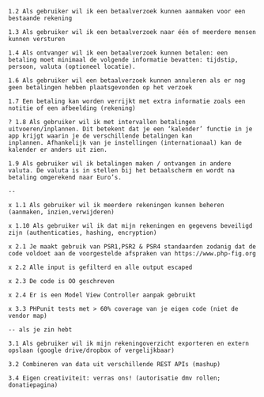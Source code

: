
    1.2 Als gebruiker wil ik een betaalverzoek kunnen aanmaken voor een bestaande rekening

    1.3 Als gebruiker wil ik een betaalverzoek naar één of meerdere mensen kunnen versturen

    1.4 Als ontvanger wil ik een betaalverzoek kunnen betalen: een betaling moet minimaal de volgende informatie bevatten: tijdstip, persoon, valuta (optioneel locatie).

    1.6 Als gebruiker wil een betaalverzoek kunnen annuleren als er nog geen betalingen hebben plaatsgevonden op het verzoek

    1.7 Een betaling kan worden verrijkt met extra informatie zoals een notitie of een afbeelding (rekening)

    ? 1.8 Als gebruiker wil ik met intervallen betalingen uitvoeren/inplannen. Dit betekent dat je een ‘kalender’ functie in je app krijgt waarin je de verschillende betalingen kan 
    inplannen. Afhankelijk van je instellingen (internationaal) kan de kalender er anders uit zien.

    1.9 Als gebruiker wil ik betalingen maken / ontvangen in andere valuta. De valuta is in stellen bij het betaalscherm en wordt na betaling omgerekend naar Euro’s.

    --

    x 1.1 Als gebruiker wil ik meerdere rekeningen kunnen beheren (aanmaken, inzien,verwijderen)

    x 1.10 Als gebruiker wil ik dat mijn rekeningen en gegevens beveiligd zijn (authenticaties, hashing, encryption)

    x 2.1 Je maakt gebruik van PSR1,PSR2 & PSR4 standaarden zodanig dat de code voldoet aan de voorgestelde afspraken van https://www.php-fig.org

    x 2.2 Alle input is gefilterd en alle output escaped

    x 2.3 De code is OO geschreven

    x 2.4 Er is een Model View Controller aanpak gebruikt 

    x 3.3 PHPunit tests met > 60% coverage van je eigen code (niet de vendor map)

    -- als je zin hebt
    
    3.1 Als gebruiker wil ik mijn rekeningoverzicht exporteren en extern opslaan (google drive/dropbox of vergelijkbaar)

    3.2 Combineren van data uit verschillende REST APIs (mashup)

    3.4 Eigen creativiteit: verras ons! (autorisatie dmv rollen; donatiepagina)